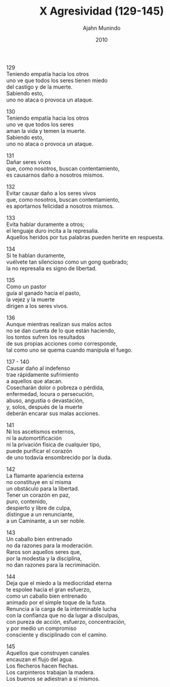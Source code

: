 ﻿---
author: "Ajahn Munindo"
title: "X Agresividad (129-145)"
booktitle: "Un Dhammapada para la Contemplación"
source: "https://forestsangha.org/teachings/books/un-dhammapada-para-la-contemplacion?language=Espa%C3%B1ol"
license: "BY-NC-ND"
publisher: "dhammamagga"
date: 2010
pubyear: 2010 
weight: 10
draft: false
googleAnalytics: UA-133551776-1
---  

129  
Teniendo empatía hacia los otros  
uno ve que todos los seres tienen miedo  
del castigo y de la muerte.  
Sabiendo esto,  
uno no ataca o provoca un ataque.  

130  
Teniendo empatía hacia los otros  
uno ve que todos los seres  
aman la vida y temen la muerte.  
Sabiendo esto,  
uno no ataca o provoca un ataque.  

131  
Dañar seres vivos  
que, como nosotros, buscan contentamiento,  
es causarnos daño a nosotros mismos.   

132  
Evitar causar daño a los seres vivos  
que, como nosotros, buscan contentamiento,  
es aportarnos felicidad a nosotros mismos.  

133  
Evita hablar duramente a otros;  
el lenguaje duro incita a la represalia.  
Aquellos heridos por tus palabras pueden herirte en respuesta.  

134  
Si te hablan duramente,  
vuélvete tan silencioso como un gong quebrado;  
la no represalia es signo de libertad.  

135  
Como un pastor  
guía al ganado hacia el pasto,  
la vejez y la muerte  
dirigen a los seres vivos.  

136  
Aunque mientras realizan sus malos actos  
no se dan cuenta de lo que están haciendo,  
los tontos sufren los resultados  
de sus propias acciones como corresponde,  
tal como uno se quema cuando manipula el fuego.  

137 - 140  
Causar daño al indefenso  
trae rápidamente sufrimiento  
a aquellos que atacan.  
Cosecharán dolor o pobreza o pérdida,  
enfermedad, locura o persecución,  
abuso, angustia o devastación,  
y, solos, después de la muerte  
deberán encarar sus malas acciones.  

141  
Ni los ascetismos externos,  
ni la automortificación  
ni la privación física de cualquier tipo,  
puede purificar el corazón  
de uno todavía ensombrecido por la duda.  

142  
La flamante apariencia externa  
no constituye en sí misma  
un obstáculo para la libertad.  
Tener un corazón en paz,  
puro, contenido,  
despierto y libre de culpa,  
distingue a un renunciante,  
a un Caminante, a un ser noble.  

143  
Un caballo bien entrenado  
no da razones para la moderación.  
Raros son aquellos seres que,  
por la modestia y la disciplina,  
no dan razones para la recriminación.  

144  
Deja que el miedo a la mediocridad eterna  
te espolee hacia el gran esfuerzo,  
como un caballo bien entrenado  
animado por el simple toque de la fusta.  
Renuncia a la carga de la interminable lucha  
con la confianza que no da lugar a disculpas,  
con pureza de acción, esfuerzo, concentración,  
y por medio un compromiso   
consciente y disciplinado con el camino.  

145  
Aquellos que construyen canales  
encauzan el flujo del agua.  
Los flecheros hacen flechas.  
Los carpinteros trabajan la madera.  
Los buenos se adiestran a sí mismos.  
